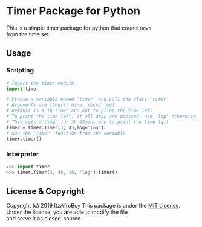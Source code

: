 # Timer Package for Python

This is a simple timer package for python that counts `Down`  
from the time set.  

## Usage

### Scripting

```python
# Import the timer module
import timer

# Create a variable named 'timer' and call the class 'timer'
# Arguments are (hours, mins, secs, log)
# Default is a 1h timer and not to print the time left
# To print the time left, if all args are passsed, use 'log' otherwise copy below
# This sets a timer for 3h 45mins and to print the time left
timer = timer.Timer(3, 45,log='log')
# Run the 'timer' function from the variable
timer.timer()
```

### Interpreter

```python
>>> import timer
>>> timer.Timer(3, 45, 15, 'log').timer()
```

## License & Copyright

Copyright (c) 2019 ItzAfroBoy
This package is under the [MIT License](http://github.com/ItzAfroBoy/timer/LICENSE).  
Under the license, you are able to modify the file  
and serve it as closed-source
